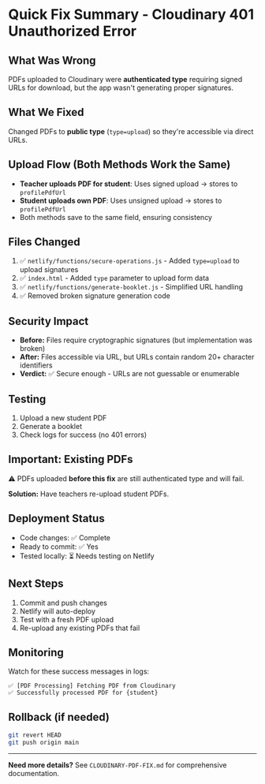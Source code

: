 # Quick Fix Summary - Cloudinary 401 Unauthorized Error

## What Was Wrong
PDFs uploaded to Cloudinary were **authenticated type** requiring signed URLs for download, but the app wasn't generating proper signatures.

## What We Fixed
Changed PDFs to **public type** (`type=upload`) so they're accessible via direct URLs.

## Upload Flow (Both Methods Work the Same)
- **Teacher uploads PDF for student**: Uses signed upload → stores to `profilePdfUrl`
- **Student uploads own PDF**: Uses unsigned upload → stores to `profilePdfUrl`
- Both methods save to the same field, ensuring consistency

## Files Changed
1. ✅ `netlify/functions/secure-operations.js` - Added `type=upload` to upload signatures
2. ✅ `index.html` - Added `type` parameter to upload form data  
3. ✅ `netlify/functions/generate-booklet.js` - Simplified URL handling
4. ✅ Removed broken signature generation code

## Security Impact
- **Before:** Files require cryptographic signatures (but implementation was broken)
- **After:** Files accessible via URL, but URLs contain random 20+ character identifiers
- **Verdict:** ✅ Secure enough - URLs are not guessable or enumerable

## Testing
1. Upload a new student PDF
2. Generate a booklet
3. Check logs for success (no 401 errors)

## Important: Existing PDFs
⚠️ PDFs uploaded **before this fix** are still authenticated type and will fail.

**Solution:** Have teachers re-upload student PDFs.

## Deployment Status
- Code changes: ✅ Complete
- Ready to commit: ✅ Yes
- Tested locally: ⏳ Needs testing on Netlify

## Next Steps
1. Commit and push changes
2. Netlify will auto-deploy
3. Test with a fresh PDF upload
4. Re-upload any existing PDFs that fail

## Monitoring
Watch for these success messages in logs:
```
✅ [PDF Processing] Fetching PDF from Cloudinary
✅ Successfully processed PDF for {student}
```

## Rollback (if needed)
```bash
git revert HEAD
git push origin main
```

---
**Need more details?** See `CLOUDINARY-PDF-FIX.md` for comprehensive documentation.
